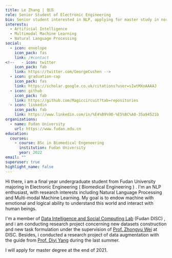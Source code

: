 ```yaml
---
title: Le Zhang | 张乐
role: Senior Student of Electronic Engineering
bio: Senior student interested in NLP, applying for master study in north America
interests:
  - Artificial Intelligence
  - Multimodal Machine Learning
  - Natural Language Processing
social:
  - icon: envelope
    icon_pack: fas
    link: /#contact
<!--   - icon: twitter
    icon_pack: fab
    link: https://twitter.com/GeorgeCushen -->
  - icon: graduation-cap
    icon_pack: fas
    link: https://scholar.google.co.uk/citations?user=sIwtMXoAAAAJ
  - icon: github
    icon_pack: fab
    link: https://github.com/Magiccircuit?tab=repositories
  - icon: linkedin
    icon_pack: fab
    link: https://www.linkedin.com/in/%E4%B9%90-%E5%BC%A0-35a94521b
organizations:
  - name: Fudan University
    url: https://www.fudan.edu.cn
education:
  courses:
    - course: BSc in Biomedical Engeneering
      institution: Fudan University
      year: 2022
email: ""
superuser: true
highlight_name: false
---
```

Hi there, i am a final year undergraduate student from Fudan University majoring in Electronic Engineering ( Biomedical Engineering ) . I'm an NLP enthusiast, with research interests including Natural Language Processing and Multi-modal Machine Learning. My goal is to endow machine with emotional and logical ability to understand this world and interact with human beings. 

I'm a member of [Data Intelligence and Social Computing Lab](http://fnlpsds.com/) (Fudan DISC) , and i am conducting research project concerning new datasets construction and new task formulation under the supervision of [Prof. Zhongyu Wei](http://www.sdspeople.fudan.edu.cn/zywei/)  at DISC. Besides, i conducted a research project of data augmentation with the guide from [Prof. Diyi Yang](https://www.cc.gatech.edu/~dyang888/) during the last summer.

I will apply for master degree at the end of 2021.
